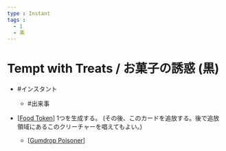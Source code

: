 ```yaml
---
type : Instant
tags : 
  - 1
  - 黒
---
```

# Tempt with Treats / お菓子の誘惑 (黒)

* #インスタント
  * #出来事

*  [[Food Token]] 1つを生成する。 (その後、このカードを追放する。後で追放領域にあるこのクリーチャーを唱えてもよい。)
   *  [[Gumdrop Poisoner]]



[//begin]: # "Autogenerated link references for markdown compatibility"
[Food Token]: <../Artifacts/Food Token.md> "Food Token / 食物・トークン"
[Gumdrop Poisoner]: <../Creatures/Gumdrop Poisoner.md> "Gumdrop Poisoner / ガムドロップの毒殺者 (2)(黒) 3/2"
[//end]: # "Autogenerated link references"
